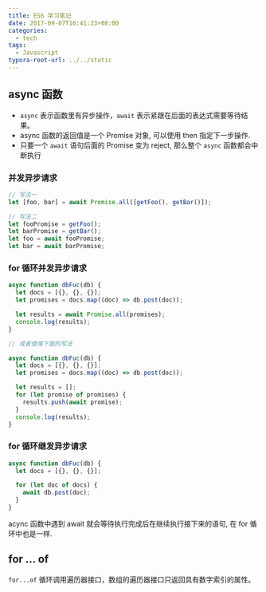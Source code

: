 ```yaml
---
title: ES6 学习笔记
date: 2017-09-07T16:41:23+08:00
categories:
  - tech
tags:
  - Javascript
typora-root-url: ../../static
---
```


## async 函数

- `async` 表示函数里有异步操作，`await` 表示紧跟在后面的表达式需要等待结果。
- async 函数的返回值是一个 Promise 对象, 可以使用 then 指定下一步操作.
- 只要一个 `await` 语句后面的 Promise 变为 reject, 那么整个 `async` 函数都会中断执行

### 并发异步请求

```javascript
// 写法一
let [foo, bar] = await Promise.all([getFoo(), getBar()]);

// 写法二
let fooPromise = getFoo();
let barPromise = getBar();
let foo = await fooPromise;
let bar = await barPromise;
```

### for 循环并发异步请求

```javascript
async function dbFuc(db) {
  let docs = [{}, {}, {}];
  let promises = docs.map((doc) => db.post(doc));

  let results = await Promise.all(promises);
  console.log(results);
}

// 或者使用下面的写法

async function dbFuc(db) {
  let docs = [{}, {}, {}];
  let promises = docs.map((doc) => db.post(doc));

  let results = [];
  for (let promise of promises) {
    results.push(await promise);
  }
  console.log(results);
}
```

### for 循环继发异步请求

```javascript
async function dbFuc(db) {
  let docs = [{}, {}, {}];

  for (let doc of docs) {
    await db.post(doc);
  }
}
```

acync 函数中遇到 await 就会等待执行完成后在继续执行接下来的语句, 在 for 循环中也是一样.

## for ... of

`for...of` 循环调用遍历器接口，数组的遍历器接口只返回具有数字索引的属性。
